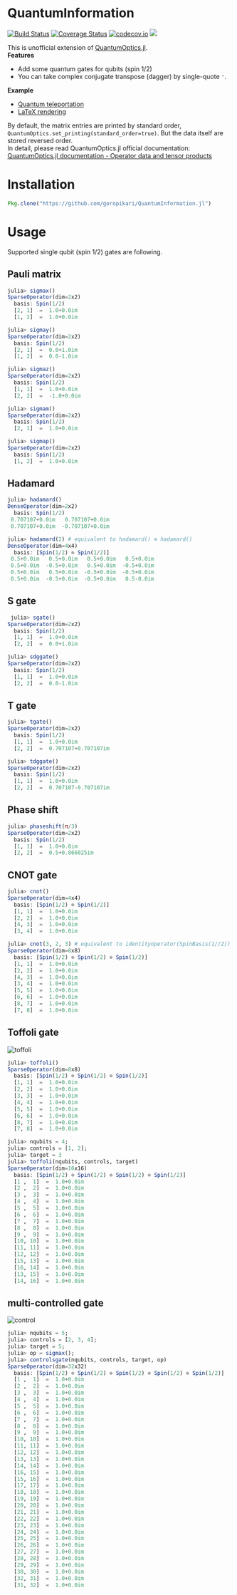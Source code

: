 # QuantumInformation

[![Build Status](https://travis-ci.org/goropikari/QuantumInformation.jl.svg?branch=master)](https://travis-ci.org/goropikari/QuantumInformation.jl)
[![Coverage Status](https://coveralls.io/repos/goropikari/QuantumInformation.jl/badge.svg?branch=master&service=github)](https://coveralls.io/github/goropikari/QuantumInformation.jl?branch=master)
[![codecov.io](http://codecov.io/github/goropikari/QuantumInformation.jl/coverage.svg?branch=master)](http://codecov.io/github/goropikari/QuantumInformation.jl?branch=master)
[![](https://img.shields.io/badge/docs-latest-blue.svg)](https://goropikari.github.io/QuantumInformation.jl/latest/)

This is unofficial extension of [QuantumOptics.jl](https://github.com/qojulia/QuantumOptics.jl).  
**Features**
 - Add some quantum gates for qubits (spin 1/2)
 - You can take complex conjugate transpose (dagger) by single-quote `'`.

**Example**
- [Quantum teleportation](https://nbviewer.jupyter.org/github/goropikari/QuantumInformation.jl/blob/master/examples/quantum_teleportation.ipynb)
- [LaTeX rendering](https://nbviewer.jupyter.org/github/goropikari/QuantumInformation.jl/blob/master/examples/latex.ipynb)

By default, the matrix entries are printed by standard order,  `QuantumOptics.set_printing(standard_order=true)`.
But the data itself are stored reversed order.  
In detail, please read QuantumOptics.jl official documentation: [QuantumOptics.jl documentation - Operator data and tensor products](https://qojulia.org/documentation/quantumobjects/operators.html#tensor_order-1)  


# Installation
```julia
Pkg.clone("https://github.com/goropikari/QuantumInformation.jl")
```

# Usage
Supported single qubit (spin 1/2) gates are following.


## Pauli matrix
```julia
julia> sigmax()
SparseOperator(dim=2x2)
  basis: Spin(1/2)
  [2, 1]  =  1.0+0.0im
  [1, 2]  =  1.0+0.0im

julia> sigmay()
SparseOperator(dim=2x2)
  basis: Spin(1/2)
  [2, 1]  =  0.0+1.0im
  [1, 2]  =  0.0-1.0im

julia> sigmaz()
SparseOperator(dim=2x2)
  basis: Spin(1/2)
  [1, 1]  =  1.0+0.0im
  [2, 2]  =  -1.0+0.0im

julia> sigmam()
SparseOperator(dim=2x2)
  basis: Spin(1/2)
  [2, 1]  =  1.0+0.0im

julia> sigmap()
SparseOperator(dim=2x2)
  basis: Spin(1/2)
  [1, 2]  =  1.0+0.0im
```

## Hadamard
```julia
julia> hadamard()
DenseOperator(dim=2x2)
  basis: Spin(1/2)
 0.707107+0.0im   0.707107+0.0im
 0.707107+0.0im  -0.707107+0.0im

julia> hadamard(2) # equivalent to hadamard() ⊗ hadamard()
DenseOperator(dim=4x4)
  basis: [Spin(1/2) ⊗ Spin(1/2)]
 0.5+0.0im   0.5+0.0im   0.5+0.0im   0.5+0.0im
 0.5+0.0im  -0.5+0.0im   0.5+0.0im  -0.5+0.0im
 0.5+0.0im   0.5+0.0im  -0.5+0.0im  -0.5+0.0im
 0.5+0.0im  -0.5+0.0im  -0.5+0.0im   0.5-0.0im
```

## S gate
```julia
 julia> sgate()
SparseOperator(dim=2x2)
  basis: Spin(1/2)
  [1, 1]  =  1.0+0.0im
  [2, 2]  =  0.0+1.0im

julia> sdggate()
SparseOperator(dim=2x2)
  basis: Spin(1/2)
  [1, 1]  =  1.0+0.0im
  [2, 2]  =  0.0-1.0im
```

## T gate
```julia
julia> tgate()
SparseOperator(dim=2x2)
  basis: Spin(1/2)
  [1, 1]  =  1.0+0.0im
  [2, 2]  =  0.707107+0.707107im

julia> tdggate()
SparseOperator(dim=2x2)
  basis: Spin(1/2)
  [1, 1]  =  1.0+0.0im
  [2, 2]  =  0.707107-0.707107im
```

## Phase shift
```julia
julia> phaseshift(π/3)
SparseOperator(dim=2x2)
  basis: Spin(1/2)
  [1, 1]  =  1.0+0.0im
  [2, 2]  =  0.5+0.866025im
```

## CNOT gate
```julia
julia> cnot()
SparseOperator(dim=4x4)
  basis: [Spin(1/2) ⊗ Spin(1/2)]
  [1, 1]  =  1.0+0.0im
  [2, 2]  =  1.0+0.0im
  [4, 3]  =  1.0+0.0im
  [3, 4]  =  1.0+0.0im

julia> cnot(3, 2, 3) # equivalent to identityoperator(SpinBasis(1//2)) ⊗ cnot()
SparseOperator(dim=8x8)
  basis: [Spin(1/2) ⊗ Spin(1/2) ⊗ Spin(1/2)]
  [1, 1]  =  1.0+0.0im
  [2, 2]  =  1.0+0.0im
  [4, 3]  =  1.0+0.0im
  [3, 4]  =  1.0+0.0im
  [5, 5]  =  1.0+0.0im
  [6, 6]  =  1.0+0.0im
  [8, 7]  =  1.0+0.0im
  [7, 8]  =  1.0+0.0im
```


## Toffoli gate
![toffoli](./docs/pictures/toffoli.png)
```julia
julia> toffoli()
SparseOperator(dim=8x8)
  basis: [Spin(1/2) ⊗ Spin(1/2) ⊗ Spin(1/2)]
  [1, 1]  =  1.0+0.0im
  [2, 2]  =  1.0+0.0im
  [3, 3]  =  1.0+0.0im
  [4, 4]  =  1.0+0.0im
  [5, 5]  =  1.0+0.0im
  [6, 6]  =  1.0+0.0im
  [8, 7]  =  1.0+0.0im
  [7, 8]  =  1.0+0.0im

julia> nqubits = 4;
julia> controls = [1, 2];
julia> target = 3
julia> toffoli(nqubits, controls, target)
SparseOperator(dim=16x16)
  basis: [Spin(1/2) ⊗ Spin(1/2) ⊗ Spin(1/2) ⊗ Spin(1/2)]
  [1 ,  1]  =  1.0+0.0im
  [2 ,  2]  =  1.0+0.0im
  [3 ,  3]  =  1.0+0.0im
  [4 ,  4]  =  1.0+0.0im
  [5 ,  5]  =  1.0+0.0im
  [6 ,  6]  =  1.0+0.0im
  [7 ,  7]  =  1.0+0.0im
  [8 ,  8]  =  1.0+0.0im
  [9 ,  9]  =  1.0+0.0im
  [10, 10]  =  1.0+0.0im
  [11, 11]  =  1.0+0.0im
  [12, 12]  =  1.0+0.0im
  [15, 13]  =  1.0+0.0im
  [16, 14]  =  1.0+0.0im
  [13, 15]  =  1.0+0.0im
  [14, 16]  =  1.0+0.0im
```

## multi-controlled gate
![control](./docs/pictures/controls.png)
```julia
julia> nqubits = 5;
julia> controls = [2, 3, 4];
julia> target = 5;
julia> op = sigmax();
julia> controlsgate(nqubits, controls, target, op)
SparseOperator(dim=32x32)
  basis: [Spin(1/2) ⊗ Spin(1/2) ⊗ Spin(1/2) ⊗ Spin(1/2) ⊗ Spin(1/2)]
  [1 ,  1]  =  1.0+0.0im
  [2 ,  2]  =  1.0+0.0im
  [3 ,  3]  =  1.0+0.0im
  [4 ,  4]  =  1.0+0.0im
  [5 ,  5]  =  1.0+0.0im
  [6 ,  6]  =  1.0+0.0im
  [7 ,  7]  =  1.0+0.0im
  [8 ,  8]  =  1.0+0.0im
  [9 ,  9]  =  1.0+0.0im
  [10, 10]  =  1.0+0.0im
  [11, 11]  =  1.0+0.0im
  [12, 12]  =  1.0+0.0im
  [13, 13]  =  1.0+0.0im
  [14, 14]  =  1.0+0.0im
  [16, 15]  =  1.0+0.0im
  [15, 16]  =  1.0+0.0im
  [17, 17]  =  1.0+0.0im
  [18, 18]  =  1.0+0.0im
  [19, 19]  =  1.0+0.0im
  [20, 20]  =  1.0+0.0im
  [21, 21]  =  1.0+0.0im
  [22, 22]  =  1.0+0.0im
  [23, 23]  =  1.0+0.0im
  [24, 24]  =  1.0+0.0im
  [25, 25]  =  1.0+0.0im
  [26, 26]  =  1.0+0.0im
  [27, 27]  =  1.0+0.0im
  [28, 28]  =  1.0+0.0im
  [29, 29]  =  1.0+0.0im
  [30, 30]  =  1.0+0.0im
  [32, 31]  =  1.0+0.0im
  [31, 32]  =  1.0+0.0im
```
